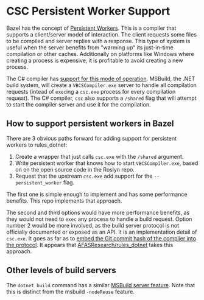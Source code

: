 # CSC Persistent Worker Support

Bazel has the concept of [Persistent Workers](https://bazel.build/remote/persistent).
This is a compiler that supports a client/server model of interaction. The client
requests some files to be compiled and server replies with a response. This type
of system is useful when the server benefits from "warming up" its just-in-time
compilation or other caches. Additionally on platforms like Windows
where creating a process is expensive, it is profitable to avoid creating a new
process.

The C# compiler has
[support for this mode of operation](https://github.com/dotnet/roslyn/blob/main/docs/compilers/Compiler%20Server.md).
MSBuild, the .NET build system, will create a `VBCSCompiler.exe` server to
handle all compilation requests (intead of `exec`ing a `csc.exe` process for every compilation request).
The C# compiler, `csc` also supports a
`/shared` flag that will attempt to start the compiler server and use it for
the compilation.

## How to support persistent workers in Bazel

There are 3 obvious paths forward for adding support for persistent workers to
rules_dotnet:

1. Create a wrapper that just calls `csc.exe` with the `/shared` argument.
2. Write persistent worker that knows how to start `VBCSCompiler.exe`, based on
   on the open source code in the Roslyn repo.
3. Request that the upstream `csc.exe` add support for the `--persistent_worker`
   flag.

The first one is simple enough to implement and has some performance benefits. This repo implements
that approach.

The second and third options would have more performance benefits, as they would not need to `exec`
any process to handle a build request. Option number 2 would be more involved, as the build
server protocol is not officially documented or exposed as an API. It is an implementation detail
of `csc.exe`. It goes as far as to
[embed the Git commit hash of the complier into the protocol](https://github.com/dotnet/roslyn/blob/70514c118e2ce45e3b6684d69c7563ac9e2b6f58/src/Compilers/Core/CommandLine/BuildProtocol.cs#L38).
It appears that [AFASResearch/rules_dotnet](https://github.com/AFASResearch/rules_dotnet) takes this
approach.

## Other levels of build servers

The `dotnet build` command has a similar
[MSBuild server feature](https://learn.microsoft.com/en-us/visualstudio/msbuild/msbuild-server).
Note that this is distinct from the msbuild `-nodeReuse` feature.
